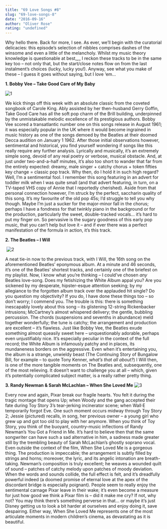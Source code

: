 ```yaml
---
title: "69 Love Songs #8"
slug: "69-love-songs-8"
date: "2016-09-16"
author: "Oliver Rose"
rating: "undefined"
---
```


Why hello there. Back for more, I see. As ever, we’ll begin with the curatorial delicacies: this episode’s selection of nibbles comprises dashes of the winsome and even a little of the melancholy. Whilst my music theory knowledge is questionable at best_,_ I reckon these tracks to be in the same key too – not only that, but the start/close notes flow on from the last instalment’s choices (lucky, lucky you!). Anyway, see what you make of these – I guess it goes without saying, but I love ‘em…

**1\. Bobby Vee – Take Good Care of My Baby**

![1](http://pearshapedexeter.com/wp-content/uploads/2016/09/1-300x300.jpg)

We kick things off this week with an absolute classic from the coveted songbook of Carole King. Ably assisted by her then-husband Gerry Goffin, Take Good Care has all the soft pop charm of the Brill building, underpinned by the unmistakable melodic excellence of its prestigious authors. Bobby Vee scored a transatlantic number one on this songs release in August 1961; it was especially popular in the UK where it would become ingrained in music history as one of the songs demoed by the Beatles at their doomed Decca audition on January 1 1962. After those initial observations however, sentimental and historical, you find yourself wondering if songs like this really require any further analysis. Lyrically and musically, it’s an extremely simple song, devoid of any real poetry or verbose, musical obstacle. And, at just under two-and-a-half minutes, it’s also too short to wander that far from the entirely expected: dreamy, male singer + catchy chorus + token fifties key change = classic pop track. Why then, do I hold it in such high regard? Well, I’m a sentimental fool. I remember this song featuring in an advert for toddler milk when I was quite small (and that advert featuring, in turn, on a TV-taped VHS copy of Annie that I reportedly cherished). Aside from that personal connection however, I’m struck by the perfect, saccharin quality of this song. It’s my favourite of the old pop 45s; I’d struggle to tell you why though. Maybe I’m just a sucker for the major-minor fall in the chorus; perhaps I have a fondness for that twinkly piano in the background or for the production, particularly the sweet, double-tracked vocals… it’s hard to put my finger on. So pervasive is the sugary goodness of this early pop music, that you can’t help but love it – and if ever there was a perfect manifestation of the formula in action, it’s this track.

**2\. The Beatles – I Will**

 ![2](http://pearshapedexeter.com/wp-content/uploads/2016/09/2-300x300.png)

A neat tie-in now to the previous track, with I Will, the 16th song on the aforementioned Beatles’ eponymous album. At a minute and 46 seconds, it’s one of the Beatles’ shortest tracks, and certainly one of the briefest on my playlist. Now, I know what you’re thinking – I could’ve chosen _any_ Beatles love-song. Does my fetishizing the White Album appal you? Are you sickened by my desperate, hipster-esque attention seeking; by my allegiance to the forgotten album track over the applauded hit single? Do you question my objectivity? If you do, I have done these things too – so don’t worry; I commend you. The trouble is this: there is something inescapably lovely about this song – its glistening 12-string Rickenbacker intrusions; McCartney’s almost whispered delivery; the gentle, bubbling percussion. The chords (suspensions and sevenths in abundance) meld together wonderfully; the tune is catchy; the arrangement and production are excellent – it’s flawless. Just like Bobby Vee, the Beatles exude something almost queasily sweet here – unquestionably adorable, perhaps even unjustifiably nice. It’s especially peculiar in the context of the full record; the White Album is infamously patchy and in places, its mundaneness borders on the aggressive. Even when it’s entertaining you, the album is a strange, unwieldy beast (The Continuing Story of Bungalow Bill, for example – to quote Tony Kenner, _what’s that all about?_) I Will then, is one of the more tangible moments on The Beatles and, subsequently, one of the most relieving. It doesn’t want to challenge you at all – which, given it’s potentially complicated subject matter, is a really rather pretty thing.

**3\. Randy Newman & Sarah McLachlan – When She Loved Me** ![3](http://pearshapedexeter.com/wp-content/uploads/2016/09/3-300x300.jpg) 

Every now and again, Pixar break our fragile hearts. You felt it during the tragic montage that opens Up; when Woody and the gang accepted their fate during Toy Story 3’s tear-jerking incinerator scene; when Wall·E temporarily forgot Eve. One such moment occurs midway through Toy Story 2; Jessie (pictured) recalls, in song, her previous owner – a young girl who grew up and got too old to play with her anymore. When you think of Toy Story, you think of the buoyant, country-music inflections of Randy Newman’s You Got a Friend in Me. It’s hard to believe then that the same songwriter can have such a sad alternative in him, a sadness made greater still by the trembling beauty of Sarah McLachlan’s ghostly soprano vocal. Even outside the context of the film, When She Loved Me is a gorgeous thing. The production is impeccable; the arrangement is subtly filled by strings and horns; moreover, the lyric, and its angelic intonation are breath-taking. Newman’s composition is truly excellent; he weaves a wounded quilt of sound – patches of catchy melody upon patches of moody deviation. When the words and sounds collide, the full effect is felt, and it’s dreadfully powerful indeed (a doomed promise of eternal love at the apex of the discordant bridge is especially poignant). People seem to really enjoy the sentimental carnage Pixar leave in their wake; it’s even become a measure for just how good we think a Pixar film is – did it make me cry? If not, why not? You may think there’s something perverse in that… or maybe it’s just Disney getting us to look a bit harder at ourselves and enjoy doing it, save despairing. Either way, When She Loved Me represents one of the most articulate moments in modern children’s cinema, as devastating as it is beautiful.
